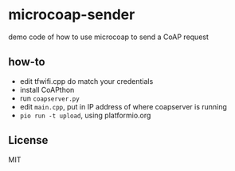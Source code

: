 # microcoap-sender
demo code of how to use microcoap to send a CoAP request

## how-to

- edit tfwifi.cpp do match your credentials
- install CoAPthon 
- run `coapserver.py`
- edit `main.cpp`, put in IP address of where coapserver is running
- `pio run -t upload`, using platformio.org

## License

MIT
